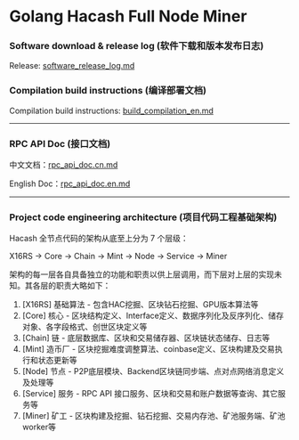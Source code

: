 # Golang Hacash Full Node Miner

### Software download & release log (软件下载和版本发布日志)

Release: [software_release_log.md](doc/software_release_log.md)

### Compilation build instructions (编译部署文档)

Compilation build instructions: [build_compilation_en.md](doc/build_compilation_en.md)

---
### RPC API Doc (接口文档)

中文文档：[rpc_api_doc.cn.md](https://github.com/hacash/service/doc/rpc_api_doc.cn.md) 

English Doc：[rpc_api_doc.en.md](https://github.com/hacash/service/doc/rpc_api_doc.en.md) 

---

### Project code engineering architecture (项目代码工程基础架构)

Hacash 全节点代码的架构从底至上分为 7 个层级：

X16RS -> Core -> Chain -> Mint -> Node -> Service -> Miner

架构的每一层各自具备独立的功能和职责以供上层调用，而下层对上层的实现未知。其各层的职责大略如下：

1. [X16RS] 基础算法 - 包含HAC挖掘、区块钻石挖掘、GPU版本算法等
2. [Core] 核心 - 区块结构定义、Interface定义、数据序列化及反序列化、储存对象、各字段格式、创世区块定义等
3. [Chain] 链 - 底层数据库、区块和交易储存器、区块链状态储存、日志等
4. [Mint] 造币厂 - 区块挖掘难度调整算法、coinbase定义、区块构建及交易执行和状态更新等
5. [Node] 节点 - P2P底层模块、Backend区块链同步端、点对点网络消息定义及处理等
6. [Service] 服务 - RPC API 接口服务、区块和交易和账户数据等查询、其它服务等
7. [Miner] 矿工 - 区块构建及挖掘、钻石挖掘、交易内存池、矿池服务端、矿池worker等

